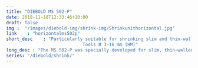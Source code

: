 ```yaml
---
title: "DIEBOLD MS 502-P"
date: 2018-11-18T12:33:46+10:00
draft: false
img :  "/images/diebold-img/shrink-img/Shrinkunithorizontal.jpg"
link    : "horizontalms502p"
short_desc    : "Particularly suitable for shrinking slim and thin-walled tool holders.
                             Tools Ø 3-16 mm (HM)"
long_desc : "The MS 502-P was specially developed for slim, thin-walled and extremely short shrink-fit chucks The horizontal micro induction shrink unit is suitable for shrinking carbide shafts:   -Ø3–16 mm (standard geometry)  -Ø3-20 mm (slim geometry) The cooling: The air cooler attaches to the side of the MS 502-P. The shrink-fit chucks are cooled quickly and effectively thanks to its patented air flow guidance."
series: "/diebold/shrink/"
---
```


 